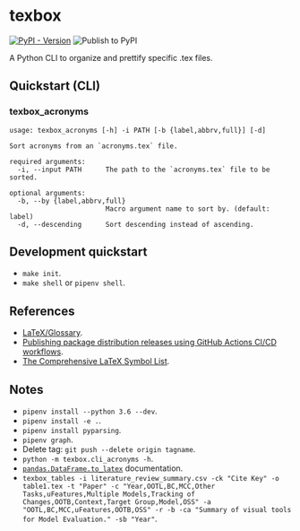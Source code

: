 # texbox

[![PyPI - Version](https://img.shields.io/pypi/v/texbox)](https://pypi.org/project/texbox/)
![Publish to PyPI](https://github.com/joaopalmeiro/texbox/workflows/Publish%20to%20PyPI/badge.svg)

A Python CLI to organize and prettify specific .tex files.

## Quickstart (CLI)

### texbox_acronyms

```text
usage: texbox_acronyms [-h] -i PATH [-b {label,abbrv,full}] [-d]

Sort acronyms from an `acronyms.tex` file.

required arguments:
  -i, --input PATH      The path to the `acronyms.tex` file to be sorted.

optional arguments:
  -b, --by {label,abbrv,full}
                        Macro argument name to sort by. (default: label)
  -d, --descending      Sort descending instead of ascending.
```

## Development quickstart

- `make init`.
- `make shell` or `pipenv shell`.

## References

- [LaTeX/Glossary](https://en.wikibooks.org/wiki/LaTeX/Glossary).
- [Publishing package distribution releases using GitHub Actions CI/CD workflows](https://packaging.python.org/guides/publishing-package-distribution-releases-using-github-actions-ci-cd-workflows/).
- [The Comprehensive LaTeX Symbol List](https://math.uoregon.edu/wp-content/uploads/2014/12/compsymb-1qyb3zd.pdf).

## Notes

- `pipenv install --python 3.6 --dev`.
- `pipenv install -e .`.
- `pipenv install pyparsing`.
- `pipenv graph`.
- Delete tag: `git push --delete origin tagname`.
- `python -m texbox.cli_acronyms -h`.
- [`pandas.DataFrame.to_latex`](https://pandas.pydata.org/pandas-docs/stable/reference/api/pandas.DataFrame.to_latex.html) documentation.
- `texbox_tables -i literature_review_summary.csv -ck "Cite Key" -o table1.tex -t "Paper" -c "Year,OOTL,BC,MCC,Other Tasks,uFeatures,Multiple Models,Tracking of Changes,OOTB,Context,Target Group,Model,OSS" -a "OOTL,BC,MCC,uFeatures,OOTB,OSS" -r -b -ca "Summary of visual tools for Model Evaluation." -sb "Year"`.
